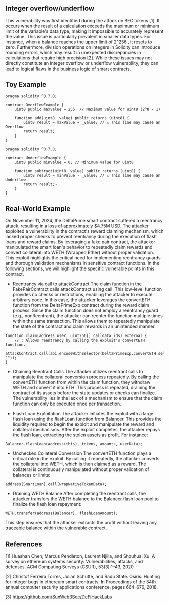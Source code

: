 ## Integer overflow/underflow
This vulnerability was first identified during the attack on BEC tokens [1]. It occurs when the result of a calculation exceeds the maximum or minimum limit of the variable's data type, making it impossible to accurately represent the value. This issue is particularly prevalent in smaller data types. For instance, when a balance reaches the upper limit of  2^256 ,  it resets to zero. Furthermore, division operations on integers in Solidity can introduce rounding errors, which may result in unexpected discrepancies in calculations that require high precision [2]. While these issues may not directly constitute an integer overflow or underflow vulnerability, they can lead to logical flaws in the business logic of smart contracts.
## Toy Example
```Solidity
pragma solidity ^0.7.0;

contract OverflowExample {
    uint8 public maxValue = 255; // Maximum value for uint8 (2^8 - 1)

    function add(uint8 _value) public returns (uint8) {
        uint8 result = maxValue + _value; // ⚠️ This line may cause an Overflow
        return result;
    }
}
```
```Solidity
pragma solidity ^0.7.0;

contract UnderflowExample {
    uint8 public minValue = 0; // Minimum value for uint8

    function subtract(uint8 _value) public returns (uint8) {
        uint8 result = minValue - _value; // ⚠️ This line may cause an Underflow
        return result;~
    }
}
```


## Real-World Example
On November 11, 2024, the DeltaPrime smart contract suffered a reentrancy attack, resulting in a loss of approximately $4.75M USD. The attacker exploited a vulnerability in the contract's reward claiming mechanism, which lacked proper checks to prevent reentrancy during the execution of flash loans and reward claims. By leveraging a fake pair contract, the attacker manipulated the smart loan's behavior to repeatedly claim rewards and convert collateral into WETH (Wrapped Ether) without proper validation. This exploit highlights the critical need for implementing reentrancy guards and thorough validation mechanisms in sensitive contract functions. In the following sections, we will highlight the specific vulnerable points in this contract.

- Reentrancy via call to attackContract
The claim function in the FakePairContract calls attackContract using call. This low-level function provides no checks or restrictions, enabling the attacker to execute arbitrary code. In this case, the attacker leverages the convertETH function from the DeltaPrimeExp contract during the reward claim process. Since the claim function does not employ a reentrancy guard (e.g., nonReentrant), the attacker can reenter the function multiple times within the same transaction. This allows them to repeatedly manipulate the state of the contract and claim rewards in an unintended manner.
```Solidity
function claim(address user, uint256[] calldata ids) external {
    // : Allows reentrancy by calling the exploit's convertETH function.
    attackContract.call(abi.encodeWithSelector(DeltaPrimeExp.convertETH.selector, ""));
}

```
- Chaining Reentrant Calls
The attacker utilizes reentrant calls to manipulate the collateral conversion process repeatedly. By calling the convertETH function from within the claim function, they withdraw WETH and convert it into ETH. This process is repeated, draining the contract of its assets before the state updates or checks can finalize. The vulnerability lies in the lack of a mechanism to ensure that the claim function can only be executed once per transaction.

- Flash Loan Exploitation
The attacker initiates the exploit with a large flash loan using the flashLoan function from Balancer. This provides the liquidity required to begin the exploit and manipulate the reward and collateral mechanisms. After the exploit completes, the attacker repays the flash loan, extracting the stolen assets as profit. For instance:

```Solidity
Balancer.flashLoan(address(this), tokens, amounts, userData);
```
 
- Unchecked Collateral Conversion
The convertETH function plays a critical role in the exploit. By calling it repeatedly, the attacker converts the collateral into WETH, which is then claimed as a reward. The collateral is continuously manipulated without proper validation of balances or limits:

```Solidity
address(SmartLoan).call(wrapNativeTokenData);
```

- Draining WETH Balance
After completing the reentrant calls, the attacker transfers the WETH balance to the Balancer flash loan pool to finalize the flash loan repayment:

```Solidity
WETH.transfer(address(Balancer), flashLoanAmount);
```
This step ensures that the attacker extracts the profit without leaving any traceable balance within the vulnerable contract.

## References 
[1] Huashan Chen, Marcus Pendleton, Laurent Njilla, and Shouhuai Xu. A survey on ethereum systems security: Vulnerabilities, attacks, and defenses.
ACM Computing Surveys (CSUR), 53(3):1–43, 2020.

[2] Christof Ferreira Torres, Julian Schütte, and Radu State. Osiris: Hunting for integer bugs in ethereum smart contracts. In Proceedings of the 34th
annual computer security applications conference, pages 664–676, 2018.

[3] https://github.com/SunWeb3Sec/DeFiHackLabs
